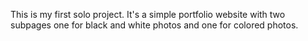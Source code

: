 This is my first solo project. It's a simple portfolio website with two subpages one for black and white photos and one for colored photos.
